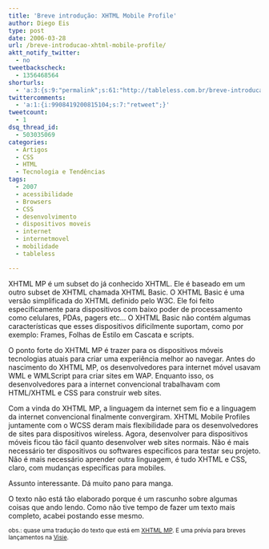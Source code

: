 ```yaml
---
title: 'Breve introdução: XHTML Mobile Profile'
author: Diego Eis
type: post
date: 2006-03-28
url: /breve-introducao-xhtml-mobile-profile/
aktt_notify_twitter:
  - no
tweetbackscheck:
  - 1356468564
shorturls:
  - 'a:3:{s:9:"permalink";s:61:"http://tableless.com.br/breve-introducao-xhtml-mobile-profile";s:7:"tinyurl";s:26:"http://tinyurl.com/3mctpzx";s:4:"isgd";s:19:"http://is.gd/5YxfG7";}'
twittercomments:
  - 'a:1:{i:9908419200815104;s:7:"retweet";}'
tweetcount:
  - 1
dsq_thread_id:
  - 503035069
categories:
  - Artigos
  - CSS
  - HTML
  - Tecnologia e Tendências
tags:
  - 2007
  - acessibilidade
  - Browsers
  - CSS
  - desenvolvimento
  - dispositivos moveis
  - internet
  - internetmovel
  - mobilidade
  - tableless

---
```

XHTML MP é um subset do já conhecido XHTML. Ele é baseado em um outro subset de XHTML chamada XHTML Basic. O XHTML Basic é uma versão simplificada do XHTML definido pelo W3C. Ele foi feito especificamente para dispositivos com baixo poder de processamento como celulares, PDAs, pagers etc&#8230; O XHTML Basic não contém algumas características que esses dispositivos dificilmente suportam, como por exemplo: Frames, Folhas de Estilo em Cascata e scripts.

O ponto forte do XHTML MP é trazer para os dispositivos móveis tecnologias atuais para criar uma experiência melhor ao navegar. Antes do nascimento do XHTML MP, os desenvolvedores para internet móvel usavam WML e WMLScript para criar sites em WAP. Enquanto isso, os desenvolvedores para a internet convencional trabalhavam com HTML/XHTML e CSS para construir web sites.

Com a vinda do XHTML MP, a linguagem da internet sem fio e a linguagem da internet convencional finalmente convergiram. XHTML Mobile Profiles juntamente com o WCSS deram mais flexibilidade para os desenvolvedores de sites para dispositivos wireless. Agora, desenvolver para dispositivos móveis ficou tão fácil quanto desenvolver web sites normais. Não é mais necessário ter dispositivos ou softwares especificos para testar seu projeto. Não é mais necessário aprender outra linguagem, é tudo XHTML e CSS, claro, com mudanças específicas para mobiles.

Assunto interessante. Dá muito pano para manga.
  
O texto não está tão elaborado porque é um rascunho sobre algumas coisas que ando lendo. Como não tive tempo de fazer um texto mais completo, acabei postando esse mesmo.

<small>obs.: quase uma tradução do texto que está em <a href="http://www.developershome.com/wap/xhtmlmp/">XHTML MP</a>. E uma prévia para breves lançamentos na <a href="http://www.visie.com.br/">Visie</a>.</small>